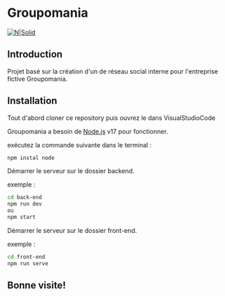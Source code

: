# Groupomania

[![N|Solid](https://repository-images.githubusercontent.com/464880164/ef82ac37-4c94-41a3-82da-5289d07388af)](https://nodesource.com/products/nsolid)

## Introduction

Projet basé sur la création d'un de réseau social interne pour l'entreprise fictive Groupomania.

## Installation

Tout d'abord cloner ce repository puis ouvrez le dans VisualStudioCode

Groupomania a besoin de [Node.js](https://nodejs.org/) v17 pour fonctionner.

exécutez la commande suivante dans le terminal  :

```sh
npm instal node
```

Démarrer le serveur sur le dossier backend.

exemple :

```sh
cd back-end
npm run dev
ou
npm start
```
Démarrer le serveur sur le dossier front-end.

exemple :

```sh
cd front-end
npm run serve
```

## Bonne visite!
